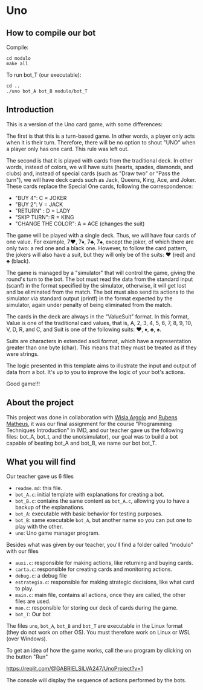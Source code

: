 # Uno

## How to compile our bot

Compile:
```
cd modulo
make all
```
To run bot_T (our executable):

```
cd ..
./uno bot_A bot_B modulo/bot_T
```

## Introduction

This is a version of the Uno card game, with some differences:

The first is that this is a turn-based game. In other words, a player only acts when it is their turn. Therefore, there will be no option to shout "UNO" when a player only has one card. This rule was left out.

The second is that it is played with cards from the traditional deck. In other words, instead of colors, we will have suits (hearts, spades, diamonds, and clubs) and, instead of special cards (such as "Draw two" or "Pass the turn"), we will have deck cards such as Jack, Queens, King, Ace, and Joker. These cards replace the Special One cards, following the correspondence:
* "BUY 4": C = JOKER
* "BUY 2": V = JACK
* "RETURN" : D = LADY
* "SKIP TURN": R = KING
* "CHANGE THE COLOR": A = ACE (changes the suit)

The game will be played with a single deck. Thus, we will have four cards of one value. For example, 7♥, 7♦, 7♣, 7♠, except the joker, of which there are only two: a red one and a black one. However, to follow the card pattern, the jokers will also have a suit, but they will only be of the suits: ♥ (red) and ♣ (black).

The game is managed by a "simulator" that will control the game, giving the round's turn to the bot. The bot must read the data from the standard input (scanf) in the format specified by the simulator, otherwise, it will get lost and be eliminated from the match. The bot must also send its actions to the simulator via standard output (printf) in the format expected by the simulator, again under penalty of being eliminated from the match.

The cards in the deck are always in the "ValueSuit" format.
In this format, Value is one of the traditional card values, that is, A, 2, 3, 4, 5, 6, 7, 8, 9, 10, V, D, R, and C, and Suit is one of the following suits: ♥, ♦, ♣, ♠.

Suits are characters in extended ascii format, which have a representation greater than one byte (char). This means that they must be treated as if they were strings.

The logic presented in this template aims to illustrate the input and output of data from a bot. It's up to you to improve the logic of your bot's actions.

Good game!!!

## About the project

This project was done in collaboration with [Wisla Argolo](https://github.com/wislaargolo) and [Rubens Matheus](https://github.com/RubensMatheus), it was our final assignment for the course "Programming Techniques Introduction" in IMD, and our teacher gave us the following files: bot_A, bot_t, and the uno(simulator), our goal was to build a bot capable of beating bot_A and bot_B, we name our bot bot_T.

## What you will find

Our teacher gave us 6 files

- `readme.md`: this file.
- `bot_A.c`: initial template with explanations for creating a bot.
- `bot_B.c`: contains the same content as `bot_A.c`, allowing you to have a backup of the explanations.
- `bot_A`: executable with basic behavior for testing purposes.
- `bot_B`: same executable `bot_A`, but another name so you can put one to play with the other.
- `uno`: Uno game manager program.

Besides what was given by our teacher, you'll find a folder called "modulo" with our files

- `auxi.c`: responsible for making actions, like returning and buying cards.
- `carta.c`: responsible for creating cards and monitoring actions.
- `debug.c`: a debug file
- `estrategia.c`: responsible for making strategic decisions, like what card to play.
- `main.c`: main file, contains all actions, once they are called, the other files are used.
- `mao.c`: responsible for storing our deck of cards during the game.
- `bot_T`: Our bot

The files `uno`, `bot_A`, `bot_B` and `bot_T` are executable in the Linux format (they do not work on other OS). You must therefore work on Linux or WSL (over Windows).

To get an idea of how the game works, call the `uno` program by clicking on the button "Run"

https://replit.com/@GABRIELSILVA247/UnoProject?v=1

The console will display the sequence of actions performed by the bots.
